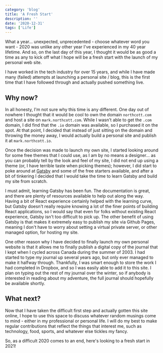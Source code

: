 ```yaml
---
category: 'blog'
title: 'A Fresh Start'
description: ''
date: '2020-12-31'
tags: ['Life']
---
```

What a year... unexpected, unprecedented - choose whatever word you want - 2020 was unlike any other year I've experienced in my 40 year lifetime. And so, on the last day of this year, I thought it would be as good a time as any to kick off what I hope will be a fresh start with the launch of my personal web site.

I have worked in the tech industry for over 15 years, and while I have made many (failed) attempts at launching a personal site / blog, this is the first time that I have followed through and actually pushed something live.

## Why now?

In all honesty, I'm not sure why this time is any different. One day out of nowhere I thought that it would be cool to own the domain `northcott.com` and host a site on `mark.northcott.com`. While I wasn't able to get the `.com` domain, I did find that the `.io` domain was available, so I purchased it on the spot. At that point, I decided that instead of just sitting on the domain and throwing the money away, I would actually build a personal site and publish it at `mark.northcott.io`.

Once the decision was made to launch my own site, I started looking around for some free themes that I could use, as I am by no means a designer... as you can probably tell by the look and feel of my site, I did not end up using a theme (or, I have terrible taste when picking themes); however, I did start to poke around at [Gatsby](https://www.gatsbyjs.com/) and some of the free starters available, and after a bit of tinkering I decided that I would take the time to learn Gatsby and build my site from scratch.

I must admit, learning Gatsby has been fun. The documentation is great, and there are plenty of resources available to help out along the way. Having a bit of React experience certainly helped with the learning curve, but Gatsby doesn't really require knowing a lot of the finer points of building React applications, so I would say that even for folks without existing React experience, Gatsby isn't too difficult to pick up. The other benefit of using Gatsby is that makes it extremely easy to publish my site via Github Pages, meaning I don't have to worry about setting a virtual private server, or other managed option, for hosting my site.

One other reason why I have decided to finally launch my own personal website is that it allows me to finally publish a digital copy of the journal that I kept when I cycled across Canada during the summer of 2003. I had started to type my journal up several years ago, but only ever managed to make it halfway through. Thankfully, I was smart enough to store the work I had completed in Dropbox, and so I was easily able to add it to this site. I plan on typing out the rest of my journal over the winter, so if anybody is interested in reading about my adventure, the full journal should hopefully be available shortly.

## What next?

Now that I have taken the difficult first step and actually gotten this site online, I hope to use this space to discuss whatever random musings come to mind - either in my professional or personal life. I will do my best to make regular contributions that reflect the things that interest me, such as technology, food, sports, and whatever else tickles my fancy.

So, as a difficult 2020 comes to an end, here's looking to a fresh start in 2021!

